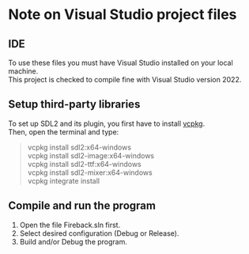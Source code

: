 # Note on Visual Studio project files

## IDE  
To use these files you must have Visual Studio installed on your local machine.  
This project is checked to compile fine with Visual Studio version 2022.

## Setup third-party libraries  
To set up SDL2 and its plugin, you first have to install [vcpkg](https://vcpkg.io/en/getting-started.html).  
Then, open the terminal and type:
> vcpkg install sdl2:x64-windows  
> vcpkg install sdl2-image:x64-windows  
> vcpkg install sdl2-ttf:x64-windows  
> vcpkg install sdl2-mixer:x64-windows  
> vcpkg integrate install  

## Compile and run the program  
1. Open the file Fireback.sln first.
2. Select desired configuration (Debug or Release).
3. Build and/or Debug the program.
